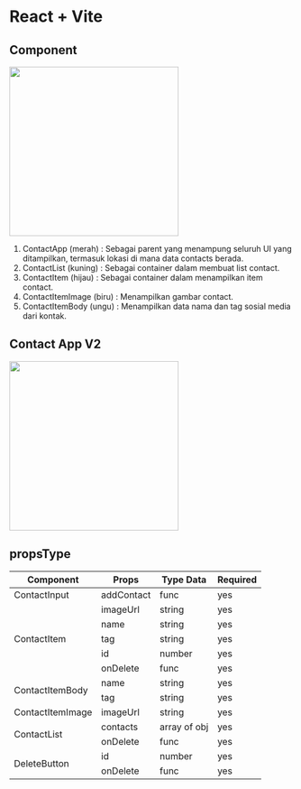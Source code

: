 # React + Vite

## Component
<img src="https://dicoding-web-img.sgp1.cdn.digitaloceanspaces.com/original/academy/dos:dec84b69695ec249fbfb88729fcca08220220417220440.jpeg" width=300 ><br/>
1. ContactApp (merah) : Sebagai parent yang menampung seluruh UI yang ditampilkan, termasuk lokasi di mana data contacts berada.
2. ContactList (kuning) : Sebagai container dalam membuat list contact.
3. ContactItem (hijau) : Sebagai container dalam menampilkan item contact.
4. ContactItemImage (biru) : Menampilkan gambar contact.
5. ContactItemBody (ungu) : Menampilkan data nama dan tag sosial media dari kontak.

## Contact App V2
<img src="https://dicoding-web-img.sgp1.cdn.digitaloceanspaces.com/original/academy/dos:0149b3a89bd671e90b0f9035b989ed6520220419131532.gif" width=300 ><br/>

## propsType
<table class="tg">
<thead>
  <tr>
    <th class="tg-0lax">Component</th>
    <th class="tg-0lax">Props</th>
    <th class="tg-0lax">Type Data</th>
    <th class="tg-0lax">Required</th>
  </tr>
</thead>
<tbody>
  <tr>
    <td class="tg-0lax">ContactInput</td>
    <td class="tg-0lax">addContact</td>
    <td class="tg-0lax">func</td>
    <td class="tg-0lax">yes</td>
  </tr>
  <tr>
    <td class="tg-0lax" rowspan="5">ContactItem</td>
    <td class="tg-0lax">imageUrl</td>
    <td class="tg-0lax">string</td>
    <td class="tg-0lax">yes</td>
  </tr>
  <tr>
    <td class="tg-0lax">name</td>
    <td class="tg-0lax">string</td>
    <td class="tg-0lax">yes</td>
  </tr>
  <tr>
    <td class="tg-0lax">tag</td>
    <td class="tg-0lax">string</td>
    <td class="tg-0lax">yes</td>
  </tr>
  <tr>
    <td class="tg-0lax">id</td>
    <td class="tg-0lax">number</td>
    <td class="tg-0lax">yes</td>
  </tr>
  <tr>
    <td class="tg-0lax">onDelete</td>
    <td class="tg-0lax">func</td>
    <td class="tg-0lax">yes</td>
  </tr>
  <tr>
    <td class="tg-0lax" rowspan="2">ContactItemBody</td>
    <td class="tg-0lax">name</td>
    <td class="tg-0lax">string</td>
    <td class="tg-0lax">yes</td>
  </tr>
  <tr>
    <td class="tg-0lax">tag</td>
    <td class="tg-0lax">string</td>
    <td class="tg-0lax">yes</td>
  </tr>
  <tr>
    <td class="tg-0lax">ContactItemImage</td>
    <td class="tg-0lax">imageUrl</td>
    <td class="tg-0lax">string</td>
    <td class="tg-0lax">yes</td>
  </tr>
  <tr>
    <td class="tg-0lax" rowspan="2">ContactList</td>
    <td class="tg-0lax">contacts</td>
    <td class="tg-0lax">array of obj</td>
    <td class="tg-0lax">yes</td>
  </tr>
  <tr>
    <td class="tg-0lax">onDelete</td>
    <td class="tg-0lax">func</td>
    <td class="tg-0lax">yes</td>
  </tr>
  <tr>
    <td class="tg-0lax" rowspan="2">DeleteButton</td>
    <td class="tg-0lax">id</td>
    <td class="tg-0lax">number</td>
    <td class="tg-0lax">yes</td>
  </tr>
  <tr>
    <td class="tg-0lax">onDelete</td>
    <td class="tg-0lax">func</td>
    <td class="tg-0lax">yes</td>
  </tr>
</tbody>
</table>